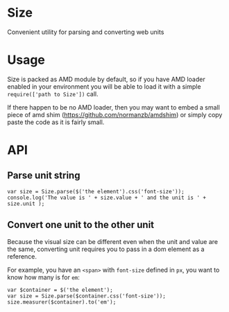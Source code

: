 Size
====
Convenient utility for parsing and converting web units

Usage
=====

Size is packed as AMD module by default, so if you have AMD loader enabled in your environment you will be able to load it with a simple `require(['path to Size'])` call.

If there happen to be no AMD loader, then you may want to embed a small piece of amd shim (https://github.com/normanzb/amdshim) or simply copy paste the code as it is fairly small.

API
===

Parse unit string
-----------------

    var size = Size.parse($('the element').css('font-size'));
    console.log('The value is ' + size.value + ' and the unit is ' + size.unit );

Convert one unit to the other unit
----------------------------------

Because the visual size can be different even when the unit and value are the same, converting unit requires you to pass in a dom element as a reference.

For example, you have an `<span>` with `font-size` defined in `px`, you want to know how many is for `em`:

    var $container = $('the element');
    var size = Size.parse($container.css('font-size'));
    size.measurer($container).to('em');


    

